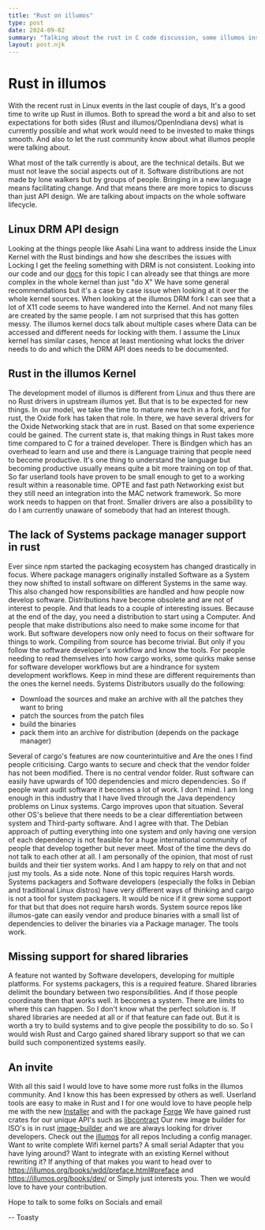```yaml
---
title: "Rust on illumos"
type: post
date: 2024-09-02
summary: "Talking about the rust in C code discussion, some illumos insight and an Invite to participate in the linux Rust work"
layout: post.njk
---
```


# Rust in illumos

With the recent rust in Linux events in the last couple of days, It's a good time to write up Rust in illumos. Both to spread the word a bit and also to set expectations for both sides (Rust and illumos/OpenIndiana devs) what is currently possible and what work would need to be invested to make things smooth. And also to let the rust community know about what illumos people were talking about.

What most of the talk currently is about, are the technical details. But we must not leave the social aspects out of it. Software distributions are not made by lone walkers but by groups of people. Bringing in a new language means facilitating change. And that means there are more topics to discuss than just API design. We are talking about impacts on the whole software lifecycle.

## Linux DRM API design
Looking at the things people like Asahi Lina want to address inside the Linux Kernel with the Rust bindings and how she describes the issues with Locking I get the feeling something with DRM is not consistent. Looking into our code and our [docs](https://illumos.org/books/wdd/mt-17026.html#mt-17026) for this topic I can already see that things are more complex in the whole kernel than just "do X" We have some general recommendations but it's a case by case issue when looking at it over the whole kernel sources.  When looking at the illumos DRM fork I can see that a lot of X11 code seems to have wandered into the Kernel. And not many files are created by the same people. I am not surprised that this has gotten messy. The illumos kernel docs talk about multiple cases where Data can be accessed and different needs for locking with them. I assume the Linux kernel has similar cases, hence at least mentioning what locks the driver needs to do and which the DRM API does needs to be documented.

## Rust in the illumos Kernel
The development model of illumos is different from Linux and thus there are no Rust drivers in upstream illumos yet. But that is to be expected for new things. In our model, we take the time to mature new tech in a fork, and for rust, the Oxide fork has taken that role. In there, we have several drivers for the Oxide Networking stack that are in rust. Based on that some experience could be gained. The current state is, that making things in Rust takes more time compared to C for a trained developer. There is Bindgen which has an overhead to learn and use and there is Language training that people need to become productive. It's one thing to understand the language but becoming productive usually means quite a bit more training on top of that. So far userland tools have proven to be small enough to get to a working result within a reasonable time. OPTE and fast path Networking exist but they still need an integration into the MAC network framework. So more work needs to happen on that front. Smaller drivers are also a possibility to do I am currently unaware of somebody that had an interest though.

## The lack of Systems package manager support in rust
Ever since npm started the packaging ecosystem has changed drastically in focus. Where package managers originally installed Software as a System they now shifted to install software on different Systems in the same way. This also changed how responsibilities are handled and how people now develop software. Distributions have become obsolete and are not of interest to people. And that leads to a couple of interesting issues. Because at the end of the day, you need a distribution to start using a Computer. And people that make distributions also need to make some income for that work. But software developers now only need to focus on their software for things to work. Compiling from source has become trivial. But only if you follow the software developer's workflow and know the tools. For people needing to read themselves into how cargo works, some quirks make sense for software developer workflows but are a hindrance for system development workflows. Keep in mind these are different requirements than the ones the kernel needs. Systems Distributors usually do the following:
- Download the sources and make an archive with all the patches they want to bring
- patch the sources from the patch files
- build the binaries
- pack them into an archive for distribution (depends on the package manager)

Several of cargo's features are now counterintuitive and Are the ones I find people criticising. Cargo wants to secure and check that the vendor folder has not been modified. There is no central vendor folder.  Rust software can easily have upwards of 100 dependencies and micro dependencies. So if people want audit software it becomes a lot of work. I don't mind. I am long enough in this industry that I have lived through the Java dependency problems on Linux systems. Cargo improves upon that situation. Several other OS's believe that there needs to be a clear differentiation between system and Third-party software. And I agree with that. The Debian approach of putting everything into one system and only having one version of each dependency is not feasible for a huge international community of people that develop together but never meet. Most of the time the devs do not talk to each other at all. I am personally of the opinion, that most of rust builds and their tier system works. And I am happy to rely on that and not just my tools. As a side note. None of this topic requires Harsh words. Systems packagers and Software developers (especially the folks in Debian and traditional Linux distros) have very different ways of thinking and cargo is not a tool for system packagers. It would be nice if it grew some support for that but that does not require harsh words. System source repos like illumos-gate can easily vendor and produce binaries with a small list of dependencies to deliver the binaries via a Package manager. The tools work.

## Missing support for shared libraries
A feature not wanted by Software developers, developing for multiple platforms. For systems packagers, this is a required feature. Shared libraries delimit the boundary between two responsibilities. And if those people coordinate then that works well. It becomes a system. There are limits to where this can happen. So I don't know what the perfect solution is. If shared libraries are needed at all or if that feature can fade out. But it is worth a try to build systems and to give people the possibility to do so. So I would wish Rust and Cargo gained shared library support so that we can build such componentized systems easily.

## An invite
With all this said I would love to have some more rust folks in the illumos community. And I know this has been expressed by others as well. Userland tools are easy to make in Rust and I for one would love to have people help me with the new [Installer](https://github.com/Toasterson/illumos-installer) and with the package [Forge](https://github.com/toasterson/forge) We have gained rust crates for our unique API's such as [libcontract](https://github.com/illumos/libcontract-sys) Our new image builder for ISO's is in rust [image-builder](https://github.com/illumos/image-builder) and we are always looking for driver developers. Check out the [illumos](https://github.com/orgs/illumos/repositories?type=all) for all repos Including a config manager. Want to write complete Wifi kernel parts? A small serial Adapter that you have lying around? Want to integrate with an existing Kernel without rewriting it? If anything of that makes you want to head over to https://illumos.org/books/wdd/preface.html#preface and https://illumos.org/books/dev/ or Simply just interests you. Then we would love to have your contribution.

Hope to talk to some folks on Socials and email

-- Toasty
